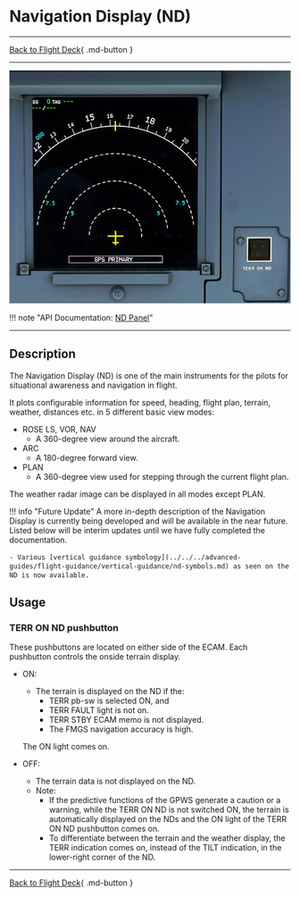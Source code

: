 # Navigation Display (ND)

---

[Back to Flight Deck](../index.md){ .md-button }

---

![Navigation Display](../../../assets/a32nx-briefing/front/nd.jpg "Navigation Display")

!!! note "API Documentation: [ND Panel](../../../../fbw-a32nx/a32nx-api/a32nx-flightdeck-api.md#terr-on-nd)"

---

## Description

The Navigation Display (ND) is one of the main instruments for the pilots for situational awareness and navigation in flight.

It plots configurable information for speed, heading, flight plan, terrain, weather, distances etc. in 5 different basic view modes:

- ROSE LS, VOR, NAV
    - A 360-degree view around the aircraft.
- ARC
    - A 180-degree forward view.
- PLAN
    - A 360-degree view used for stepping through the current flight plan.

The weather radar image can be displayed in all modes except PLAN.

<!-- TODO: UPDATE -->
!!! info "Future Update"
    A more in-depth description of the Navigation Display is currently being developed and will be available in the near future. Listed below will be interim updates until we have fully completed the documentation.

    - Various [vertical guidance symbology](../../../advanced-guides/flight-guidance/vertical-guidance/nd-symbols.md) as seen on the ND is now available.

## Usage

### TERR ON ND pushbutton

These pushbuttons are located on either side of the ECAM. Each pushbutton controls the onside terrain display.

- ON:
    - The terrain is displayed on the ND if the:
        - TERR pb-sw is selected ON, and
        - TERR FAULT light is not on.
        - TERR STBY ECAM memo is not displayed.
        - The FMGS navigation accuracy is high.

    The ON light comes on.

- OFF:
    - The terrain data is not displayed on the ND.
    - Note:
        - If the predictive functions of the GPWS generate a caution or a warning, while the TERR ON ND is not switched ON, the terrain is automatically displayed on the NDs and the ON light of the TERR ON ND pushbutton comes on.
        - To differentiate between the terrain and the weather display, the TERR indication comes on, instead of the TILT indication, in the lower-right corner of the ND.

---

[Back to Flight Deck](../index.md){ .md-button }



